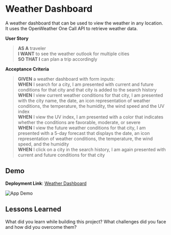 # Weather Dashboard

A weather dashboard that can be used to view the weather in any location. It uses the OpenWeather One Call API to retrieve weather data.

**User Story**
> **AS A** traveler  
> **I WANT** to see the weather outlook for multiple cities  
> **SO THAT I** can plan a trip accordingly  

**Acceptance Criteria**
> **GIVEN** a weather dashboard with form inputs:  
> **WHEN** I search for a city, I am presented with current and future conditions for that city and that city is added to the search history  
> **WHEN** I view current weather conditions for that city, I am presented with the city name, the date, an icon representation of weather conditions, the temperature, the humidity, the wind speed and the UV index  
> **WHEN** I view the UV index, I am presented with a color that indicates whether the conditions are favorable, moderate, or severe  
> **WHEN** I view the future weather conditions for that city, I am presented with a 5-day forecast that displays the date, an icon representation of weather conditions, the temperature, the wind speed, and the humidity  
> **WHEN** I click on a city in the search history, I am again presented with current and future conditions for that city

## Demo

**Deployment Link**: [Weather Dashboard]()

![App Demo](./assets/images/screenshot.jpg)

## Lessons Learned

What did you learn while building this project? What challenges did you face and how did you overcome them?
